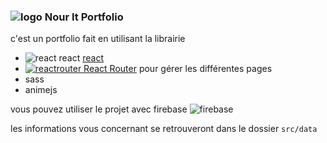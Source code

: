 ### ![logo](public/favicon.ico) Nour It Portfolio

c'est un portfolio fait en utilisant la librairie

- ![react](https://) react [react](https://react.dev/)
- [![reactrouter](https://reactrouter.com/favicon-light.png) React Router](https://reactrouter.com/en/main) pour gérer les différentes pages
- sass
- animejs


vous pouvez utiliser le projet avec firebase ![firebase](https://www.gstatic.com/devrel-devsite/prod/v5ba20c1e081870fd30b7c8ebfa8711369a575956c1f44323664285c05468c6a4/firebase/images/favicon.png)


les informations vous concernant se retrouveront dans le dossier ```src/data```